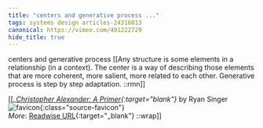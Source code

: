 ```yaml
---
title: "centers and generative process ..."
tags: systems design articles-24316813
canonical: https://vimeo.com/491222729
hide_title: true
---
```


centers and generative process
[[Any structure is some elements in a relationship (in a context). The center is a way of describing those elements that are more coherent, more salient, more related to each other.
Generative process is step by step adaptation. ::rmn]]


[[<cite>_[Christopher Alexander: A Primer](https://vimeo.com/491222729){:target="_blank"}_</cite> by Ryan Singer ![favicon](https://s2.googleusercontent.com/s2/favicons?domain=vimeo.com){:class="source-favicon"}<br>
_More_: [Readwise URL](https://readwise.io/open/475090054){:target="_blank"}
::wrap]]